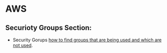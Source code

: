 # AWS

## Securioty Groups Section:

* Security Gorups [how to find  groups that are being used and which are not used](https://github.com/ssheff/AWS/blob/main/security-groups). 
